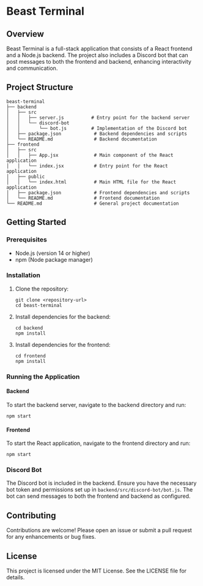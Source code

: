 # Beast Terminal

## Overview
Beast Terminal is a full-stack application that consists of a React frontend and a Node.js backend. The project also includes a Discord bot that can post messages to both the frontend and backend, enhancing interactivity and communication.

## Project Structure
```
beast-terminal
├── backend
│   ├── src
│   │   ├── server.js          # Entry point for the backend server
│   │   └── discord-bot
│   │       └── bot.js         # Implementation of the Discord bot
│   ├── package.json            # Backend dependencies and scripts
│   └── README.md               # Backend documentation
├── frontend
│   ├── src
│   │   ├── App.jsx             # Main component of the React application
│   │   └── index.jsx           # Entry point for the React application
│   ├── public
│   │   └── index.html          # Main HTML file for the React application
│   ├── package.json            # Frontend dependencies and scripts
│   └── README.md               # Frontend documentation
└── README.md                   # General project documentation
```

## Getting Started

### Prerequisites
- Node.js (version 14 or higher)
- npm (Node package manager)

### Installation

1. Clone the repository:
   ```
   git clone <repository-url>
   cd beast-terminal
   ```

2. Install dependencies for the backend:
   ```
   cd backend
   npm install
   ```

3. Install dependencies for the frontend:
   ```
   cd frontend
   npm install
   ```

### Running the Application

#### Backend
To start the backend server, navigate to the backend directory and run:
```
npm start
```

#### Frontend
To start the React application, navigate to the frontend directory and run:
```
npm start
```

### Discord Bot
The Discord bot is included in the backend. Ensure you have the necessary bot token and permissions set up in `backend/src/discord-bot/bot.js`. The bot can send messages to both the frontend and backend as configured.

## Contributing
Contributions are welcome! Please open an issue or submit a pull request for any enhancements or bug fixes.

## License
This project is licensed under the MIT License. See the LICENSE file for details.